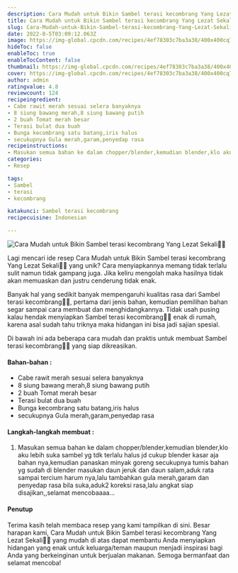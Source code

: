 ```yaml
---
description: Cara Mudah untuk Bikin Sambel terasi kecombrang Yang Lezat Sekali"
title: Cara Mudah untuk Bikin Sambel terasi kecombrang Yang Lezat Sekali
slug: Cara-Mudah-untuk-Bikin-Sambel-terasi-kecombrang-Yang-Lezat-Sekali
date: 2022-8-5T03:09:12.063Z
image: https://img-global.cpcdn.com/recipes/4ef78303c7ba3a38/400x400cq70/photo.jpg
hideToc: false
enableToc: true
enableTocContent: false
thumbnail: https://img-global.cpcdn.com/recipes/4ef78303c7ba3a38/400x400cq70/photo.jpg
cover: https://img-global.cpcdn.com/recipes/4ef78303c7ba3a38/400x400cq70/photo.jpg
author: admin
ratingvalue: 4.8
reviewcount: 124
recipeingredient:
- Cabe rawit merah sesuai selera banyaknya
- 8 siung bawang merah,8 siung bawang putih
- 2 buah Tomat merah besar
- Terasi bulat dua buah
- Bunga kecombrang satu batang,iris halus
- secukupnya Gula merah,garam,penyedap rasa
recipeinstructions:
- Masukan semua bahan ke dalam chopper/blender,kemudian blender,klo aku lebih suka sambel yg tdk terlalu halus jd cukup blender kasar aja bahan nya,kemudian panaskan minyak goreng secukupnya tumis bahan yg sudah di blender masukan daun jeruk dan daun salam,aduk rata sampai tercium harum nya,lalu tambahkan gula merah,garam dan penyedap rasa bila suka,aduk2 koreksi rasa,lalu angkat siap disajikan,,selamat mencobaaaa...
categories:
- Resep

tags:
- Sambel
- terasi
- kecombrang

katakunci: Sambel terasi kecombrang
recipecuisine: Indonesian

---
```


![Cara Mudah untuk Bikin Sambel terasi kecombrang Yang Lezat Sekali👩‍🍳](https://img-global.cpcdn.com/recipes/4ef78303c7ba3a38/400x400cq70/photo.jpg)

Lagi mencari ide resep Cara Mudah untuk Bikin Sambel terasi kecombrang Yang Lezat Sekali👩‍🍳 yang unik? Cara menyiapkannya memang tidak terlalu sulit namun tidak gampang juga. Jika keliru mengolah maka hasilnya tidak akan memuaskan dan justru cenderung tidak enak.

Banyak hal yang sedikit banyak mempengaruhi kualitas rasa dari Sambel terasi kecombrang👩‍🍳, pertama dari jenis bahan, kemudian pemilihan bahan segar sampai cara membuat dan menghidangkannya. Tidak usah pusing kalau hendak menyiapkan Sambel terasi kecombrang👩‍🍳 enak di rumah, karena asal sudah tahu triknya maka hidangan ini bisa jadi sajian spesial.

Di bawah ini ada beberapa cara mudah dan praktis untuk membuat Sambel terasi kecombrang👩‍🍳 yang siap dikreasikan.

<!--inarticleads1-->

#### Bahan-bahan :

- Cabe rawit merah sesuai selera banyaknya
- 8 siung bawang merah,8 siung bawang putih
- 2 buah Tomat merah besar
- Terasi bulat dua buah
- Bunga kecombrang satu batang,iris halus
- secukupnya Gula merah,garam,penyedap rasa

<!--inarticleads2-->

#### Langkah-langkah membuat :

1. Masukan semua bahan ke dalam chopper/blender,kemudian blender,klo aku lebih suka sambel yg tdk terlalu halus jd cukup blender kasar aja bahan nya,kemudian panaskan minyak goreng secukupnya tumis bahan yg sudah di blender masukan daun jeruk dan daun salam,aduk rata sampai tercium harum nya,lalu tambahkan gula merah,garam dan penyedap rasa bila suka,aduk2 koreksi rasa,lalu angkat siap disajikan,,selamat mencobaaaa...

#### Penutup

Terima kasih telah membaca resep yang kami tampilkan di sini. Besar harapan kami, Cara Mudah untuk Bikin Sambel terasi kecombrang Yang Lezat Sekali👩‍🍳 yang mudah di atas dapat membantu Anda menyiapkan hidangan yang enak untuk keluarga/teman maupun menjadi inspirasi bagi Anda yang berkeinginan untuk berjualan makanan. Semoga bermanfaat dan selamat mencoba!